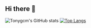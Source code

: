 ## Hi there 👋

<!--
**Tonygcm/Tonygcm** is a ✨ _special_ ✨ repository because its `README.md` (this file) appears on your GitHub profile.

Here are some ideas to get you started:

- 🔭 I’m currently working on ...
- 🌱 I’m currently learning ...
- 👯 I’m looking to collaborate on ...
- 🤔 I’m looking for help with ...
- 💬 Ask me about ...
- 📫 How to reach me: ...
- 😄 Pronouns: ...
- ⚡ Fun fact: ...
-->


![Tonygcm's GitHub stats](https://github-readme-stats.vercel.app/api?username=Tonygcm&show_icons=true&theme=dark)
[![Top Langs](https://github-readme-stats.vercel.app/api/top-langs/?username=Tonygcm&them=dark)](https://github.com/Tonygcm/github-readme-stats)
